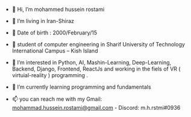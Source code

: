 - 👋 Hi, I’m mohammed hussein rostami 
- 👋 I’m living in Iran-Shiraz
- 👋 Date of birth : 2000/February/15
- 👋 student of computer engineering in Sharif University of Technology International Campus – Kish Island

- 👀 I’m interested in Python, AI, Mashin-Learning, Deep-Learning, Backend, Django, Frontend, ReactJs and working in the fiels of VR ( virtuial-reality ) programming .
- 🌱 I’m currently learning programming and fundamentals 
- 📫 you can reach me with my Gmail: mohammad.hussein.rostami@gmail.com - Discord: m.h.rstmi#0936

